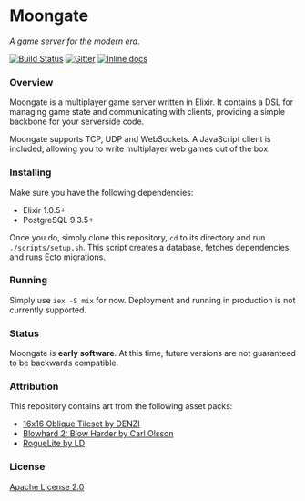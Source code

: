 # Moongate #

_A game server for the modern era_.

[![Build Status](https://travis-ci.org/supernintendo/moongate.svg?branch=master)](https://travis-ci.org/supernintendo/moongate)
[![Gitter](https://badges.gitter.im/supernintendo/moongate.svg)](https://gitter.im/supernintendo/moongate?utm_source=badge&utm_medium=badge&utm_campaign=pr-badge)
[![Inline docs](http://inch-ci.org/github/supernintendo/moongate.svg)](https://inch-ci.org/github/supernintendo/moongate)

### Overview ###

Moongate is a multiplayer game server written in Elixir. It contains a DSL for managing game state and communicating with clients, providing a simple backbone for your serverside code.

Moongate supports TCP, UDP and WebSockets. A JavaScript client is included, allowing you to write multiplayer web games out of the box.

<!--A guide on how to get started with Moongate can be found [here](). Full API documentation is [provided as well]().-->

### Installing ###
Make sure you have the following dependencies:

* Elixir 1.0.5+
* PostgreSQL 9.3.5+

Once you do, simply clone this repository, `cd` to its directory and run `./scripts/setup.sh`. This script creates a database, fetches dependencies and runs Ecto migrations.

### Running ###
Simply use `iex -S mix` for now. Deployment and running in production is not currently supported.

### Status ###

Moongate is **early software**. At this time, future versions are not guaranteed to be backwards compatible.

### Attribution ###

This repository contains art from the following asset packs:

* [16x16 Oblique Tileset by DENZI](http://opengameart.org/content/denzis-16x16-oblique-tilesets)
* [Blowhard 2: Blow Harder by Carl Olsson](http://opengameart.org/content/blowhard-2-blow-harder)
* [RogueLite by LD](http://opengameart.org/content/roguelite)

### License ###

[Apache License 2.0](LICENSE.md)
